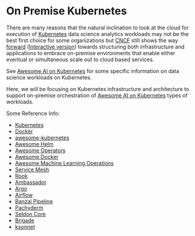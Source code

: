 # On Premise Kubernetes
There are many reasons that the natural inclination to look at the cloud for execution of [Kubernetes](https://kubernetes.io) data science analytics workloads may not be the best first choice for some organizations but [CNCF](https://www.cncf.io/) still shows the way [forward](https://github.com/cncf/landscape/blob/master/README.md#trail-map) ([Interactive version](https://landscape.cncf.io/)) towards structuring both infrastructure and applications to embrace on-premise environments that enable either eventual or simultaneous scale out to cloud based services.

See [Awesome AI on Kubernetes](https://github.com/CognonicLabs/awesome-AI-kubernetes) for some specific information on data science workloads on Kubernetes.

Here, we will be focusing on Kubernetes infrastructure and architecture to support on-premise orchestration of [Awesome AI on Kubernetes](https://github.com/CognonicLabs/awesome-AI-kubernetes) types of workloads.

Some Reference Info:

- [Kubernetes](http://kubernetes.io/)
- [Docker](https://www.docker.com/)
- [awesome-kubernetes](https://github.com/ramitsurana/awesome-kubernetes)
- [Awesome Helm](https://github.com/cdwv/awesome-helm)
- [Awesome Operators](https://github.com/operator-framework/awesome-operators)
- [Awesome Docker](https://github.com/veggiemonk/awesome-docker)
- [Awesome Machine Learning Operations](https://github.com/axsauze/awesome-machine-learning-operations)
- [Service Mesh](http://layer5.io/service-meshes/)
- [Rook](https://rook.io)
- [Ambassador](https://www.getambassador.io/)
- [Argo](https://argoproj.github.io/)
- [Airflow](https://airflow.apache.org/)
- [Banzai Pipeline](https://github.com/banzaicloud/pipeline)
- [Pachyderm](http://pachyderm.io/)
- [Seldon Core](https://www.seldon.io/)
- [Brigade](https://brigade.sh/)
- [ksonnet](https://ksonnet.io/)







